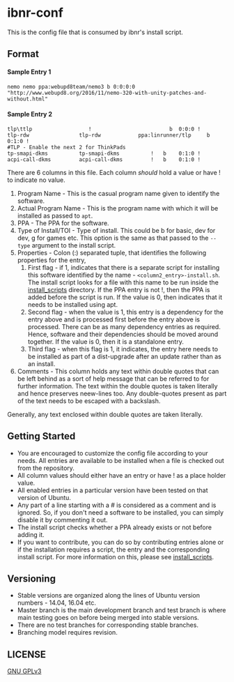 # ibnr-conf
This is the config file that is consumed by ibnr's install script.

## Format

#### Sample Entry 1 ####
`nemo nemo ppa:webupd8team/nemo3 b 0:0:0:0 "http://www.webupd8.org/2016/11/nemo-320-with-unity-patches-and-without.html"`  

#### Sample Entry 2 ####
`tlp\ttlp				   !				         b	0:0:0 !`  
`tlp-rdw			    tlp-rdw			   ppa:linrunner/tlp     b	0:1:0 !`  
`#TLP - Enable the next 2 for ThinkPads`  
`tp-smapi-dkms		    tp-smapi-dkms		   !   b	0:1:0 !`  
`acpi-call-dkms		    acpi-call-dkms		   !   b	0:1:0 !`  
  
  There are 6 columns in this file. Each column *should* hold a value or have ! to indicate no value.
  1. Program Name - This is the casual program name given to identify the software.
  2. Actual Program Name - This is the program name with which it will be installed as passed to `apt`.
  3. PPA - The PPA for the software.
  4. Type of Install/TOI - Type of install. This could be b for basic, dev for dev, g for games etc. This option is the same as that passed to the `--type` argument to the install script.
  5. Properties - Colon (:) separated tuple, that identifies the following properties for the entry,
	 1. First flag - if 1, indicates that there is a separate script for installing this software identified by the name - `<column2_entry>-install.sh`. The install script looks for a file with this name to be run inside the [install_scripts](https://github.com/wrvenkat/install_scripts) directory. If the PPA entry is not !, then the PPA is added before the script is run. If the value is 0, then indicates that it needs to be installed using apt.
	 2. Second flag - when the value is 1, this entry is a dependency for the entry above and is processed first before the entry above is processed. There can be as many dependency entries as required. Hence, software and their dependencies should be moved around together. If the value is 0, then it is a standalone entry.
	 3. Third flag - when this flag is 1, it indicates, the entry here needs to be installed as part of a dist-upgrade after an update rather than as an install.
  6. Comments - This column holds any text within double quotes that can be left behind as a sort of help message that can be referred to for further information. The text within the double quotes is taken literally and hence preserves neew-lines too. Any double-quotes present as part of the text needs to be escaped with a backslash. 
  
  Generally, any text enclosed within double quotes are taken literally.

## Getting Started
  * You are encouraged to customize the config file according to your needs. All entries are available to be installed when a file is checked out from the repository.
  * All column values should either have an entry or have ! as a place holder value.
  * All enabled entries in a particular version have been tested on that version of Ubuntu.
  * Any part of a line starting with a # is considered as a comment and is ignored. So, if you don't need a software to be installed, you can simply disable it by commenting it out.
  * The install script checks whether a PPA already exists or not before adding it.
  * If you want to contribute, you can do so by contributing entries alone or if the installation requires a script, the entry and the corresponding install script. For more information on this, please see [install_scripts](https://github.com/wrvenkat/install_scripts).

## Versioning ##
  * Stable versions are organized along the lines of Ubuntu version numbers - 14.04, 16.04 etc.
  * Master branch is the main development branch and test branch is where main testing goes on before being merged into stable versions.
  * There are no test branches for corresponding stable branches.
  * Branching model requires revision.

## LICENSE

[GNU GPLv3](https://www.gnu.org/licenses/gpl-3.0.en.html)

